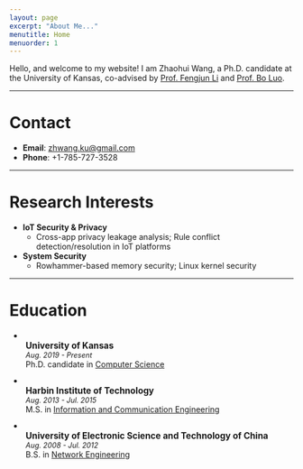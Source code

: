 ```yaml
---
layout: page
excerpt: "About Me..."
menutitle: Home
menuorder: 1
---
```


Hello, and welcome to my website! I am Zhaohui Wang, a Ph.D. candidate at the University of Kansas, co-advised by [Prof. Fengjun Li](https://ittc.ku.edu/~fli/) and [Prof. Bo Luo](https://www.ittc.ku.edu/~bluo).

---
#  Contact
- __Email__: zhwang.ku@gmail.com
- __Phone__: +1-785-727-3528

---
#  Research Interests
- __IoT Security & Privacy__
    - Cross-app privacy leakage analysis; Rule conflict detection/resolution in IoT platforms
- __System Security__
    - Rowhammer-based memory security; Linux kernel security
 
---
# Education


-   <ul style="list-style-type: disc; padding-left: 5px; margin:0 0 12px 0;">
        <li style="display:flex; justify-content:space-between; margin:0;">
            <span style="font-size:110%; font-weight:bold;">University of Kansas</span>
            <!-- <span>Aug. 2019 - Present</span> -->
        </li>
        <li style="display:flex; justify-content:space-between; margin:0;">
            <span style="font-size:90%; font-style:italic;">Aug. 2019 - Present</span>
        </li>
        Ph.D. candidate in <u>Computer Science</u>
    </ul>
-   <ul style="list-style-type: disc; padding-left: 5px; margin:0 0 12px 0;">
        <li style="display:flex; justify-content:space-between; margin:0;">
            <span style="font-size:110%; font-weight:bold;">Harbin Institute of Technology</span>
            <!-- <span>Aug. 2013 - Jul. 2015</span> -->
        </li>
        <li style="display:flex; justify-content:space-between; margin:0;">
            <span style="font-size:90%; font-style:italic;">Aug. 2013 - Jul. 2015</span>
        </li>
        M.S. in <u>Information and Communication Engineering</u>

    </ul>
-   <ul style="list-style-type: disc; padding-left: 5px; margin:0 0 12px 0;">
        <li style="display:flex; justify-content:space-between; margin:0;">
            <span style="font-size:110%; font-weight:bold;">University of Electronic Science and Technology of China</span>
            <!-- <span>Aug. 2008 - Jul. 2012</span> -->
        </li>
        <li style="display:flex; justify-content:space-between; margin:0;">
            <span style="font-size:90%; font-style:italic;">Aug. 2008 - Jul. 2012</span>
        </li>
        B.S. in <u>Network Engineering</u>
    </ul>

<!-- <table style="width:100%; border-collapse:separate; border-spacing:0 8px;"> -->
<!--   <tr> -->
<!--     <td><span style="font-size:110%; font-weight:bold;">University of Kansas</span></td> -->
<!--     <td style="text-align:right;">  -->
<!--       <span style="font-size:105%;">Aug. 2019 – Present</span> -->
<!--     </td> -->
<!--   </tr> -->
<!--   <tr> -->
<!--     <td> -->
<!--       <span style="font-size:105%;"> -->
<!--         Ph.D. candidate in Computer Science -->
<!--       </span> -->
<!--     </td> -->
<!--     <td style="text-align:right;"> -->
<!--     </td> -->
<!--   </tr> -->
<!--   <tr> -->
<!--     <td><span style="font-size:110%; font-weight:bold;">Harbin Institute of Technology</span></td> -->
<!--     <td style="text-align:right;">  -->
<!--       <span style="font-size:105%;">Aug. 2013 - Jul. 2015 </span> -->
<!--     </td> -->
<!--   </tr> -->
<!--   <tr> -->
<!--     <td> -->
<!--       <span style="font-size:105%;"> -->
<!--         M.S. in Information and Communication Engineering -->
<!--       </span> -->
<!--     </td> -->
<!--     <td style="text-align:right;"> -->
<!--     </td> -->
<!--   </tr> -->
<!--   <tr> -->
<!--     <td><span style="font-size:110%; font-weight:bold;">University of Electronic Science and Technology of China</span></td> -->
<!--     <td style="text-align:right;">  -->
<!--       <span style="font-size:105%;">Aug. 2008 - Jul. 2012 </span> -->
<!--     </td> -->
<!--   </tr> -->
<!--   <tr> -->
<!--     <td> -->
<!--       <span style="font-size:105%;"> -->
<!--         B.S. in Network Engineering -->
<!--       </span> -->
<!--     </td> -->
<!--     <td style="text-align:right;"> -->
<!--     </td> -->
<!--   </tr> -->
<!-- </table> -->

